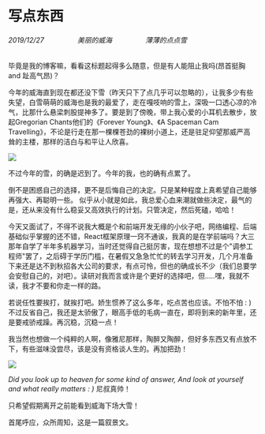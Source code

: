 # 写点东西  
###### 2019/12/27   　 　　　 美丽的威海  　　  　  　薄薄的点点雪  
毕竟是我的博客嘛，看看这标题起得多么随意，但是有人能阻止我吗(昂首挺胸 and 趾高气昂)？  

今年的威海直到现在都还没下雪（昨天只下了点几乎可以忽略的），让我多少有些失望，白雪萌萌的威海也是我的最爱了，走在嘎吱响的雪上，深吸一口透心凉的冷气，比那什么悬梁刺股提神多了。要是到了傍晚，带上我心爱的小耳机去散步，放起Gregorian Chants他们的《Forever Young》、《A Spaceman Cam Travelling》，不论是行走在那一棵棵苍劲的裸树小道上，还是驻足仰望那威严高耸的主楼，那样的洁白与和平让人欣喜。  
  
![](./addition/notes/1.png)  

不过今年的雪，的确是迟到了。今年的我，也的确有点累了。  
  
倒不是困惑自己的选择，更不是后悔自己的决定。只是某种程度上真希望自己能够再强大、再聪明一些。
似乎从小就是如此，我总爱心血来潮就做些决定，最气的是，还从来没有什么稳妥又高效执行的计划。只管决定，然后死磕，哈哈！  
  
今天又面试了，不得不说我大概是个和前端开发无缘的小伙子吧，网络编程、后端基础似乎掌握的还不错，React框架原理一窍不通诶，我真的是在学前端吗？大三那年自学了半年多机器学习，当时还觉得自己挺厉害，现在想想不过是个"调参工程师"罢了，之后碍于学历门槛，在暑假又急急忙忙的转去学习开发，几个月准备下来还是达不到秋招各大公司的要求，有点可怜，但也的确成长不少（我们总要学会安慰自己的，对吧）。读研对我而言或许是个更好的选择吧，但.....嘿，我就不读，我才不要和你走一样的路。
  
若说任性要挨打，就挨打吧。娇生惯养了这么多年，吃点苦也应该。不怕不怕 : ) 不过反省自己，我还是太骄傲了，眼高手低的毛病一直在，即将到来的新年里，还是要戒骄戒躁。再沉稳，沉稳一点！  

我当然也想做一个纯粹的人啊，像雅尼那样，陶醉又陶醉，但好多东西又有点放不下，有些滋味没尝尽，该是没有资格谈人生的。再加把劲！  
  
![](./addition/notes/2.jpg)  

_Did you look up to heaven for some kind of answer, And look at yourself and what really matters : )_ 尼叔真帅！  

只希望假期离开之前能看到威海下场大雪！  
  
首尾呼应，众所周知，这是一篇叙景文。  

